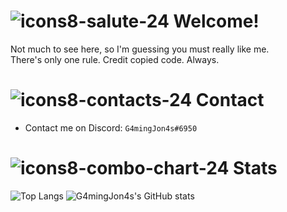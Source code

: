 # ![icons8-salute-24](https://user-images.githubusercontent.com/40526179/205460806-60952d8e-8626-4820-b093-dbecd19d54fd.png) Welcome!
Not much to see here, so I'm guessing you must really like me. <br>
There's only one rule. Credit copied code. Always.

# ![icons8-contacts-24](https://user-images.githubusercontent.com/40526179/205460584-bcd5d388-7f64-44e9-a2fe-a51fc9048c04.png) Contact 
- Contact me on Discord: `G4mingJon4s#6950`


# ![icons8-combo-chart-24](https://user-images.githubusercontent.com/40526179/205460752-f1e2bbd8-70e9-4f04-bbb1-c43f42108d2b.png) Stats
![Top Langs](https://github-readme-stats.vercel.app/api/top-langs/?username=g4mingjon4s&theme=tokyonight&layout=compact)
![G4mingJon4s's GitHub stats](https://github-readme-stats.vercel.app/api?username=g4mingjon4s&theme=tokyonight&show_icons=true&hide=issues,contribs)
